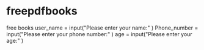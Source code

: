 # freepdfbooks
free books
user_name = input("Please enter your name:" )
Phone_number = input("Please enter your phone number:" )
age = input("Please enter your age:" )
